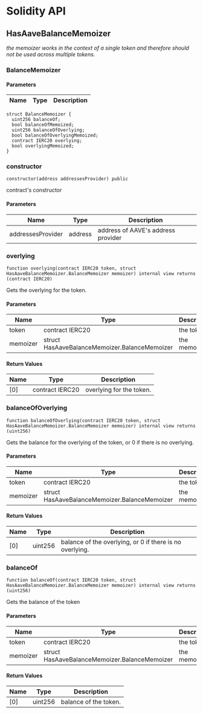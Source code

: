 # Solidity API

## HasAaveBalanceMemoizer

_the memoizer works in the context of a single token and therefore should not be used across multiple tokens._

### BalanceMemoizer

#### Parameters

| Name | Type | Description |
| ---- | ---- | ----------- |

```solidity
struct BalanceMemoizer {
  uint256 balanceOf;
  bool balanceOfMemoized;
  uint256 balanceOfOverlying;
  bool balanceOfOverlyingMemoized;
  contract IERC20 overlying;
  bool overlyingMemoized;
}
```

### constructor

```solidity
constructor(address addressesProvider) public
```

contract's constructor

#### Parameters

| Name | Type | Description |
| ---- | ---- | ----------- |
| addressesProvider | address | address of AAVE's address provider |

### overlying

```solidity
function overlying(contract IERC20 token, struct HasAaveBalanceMemoizer.BalanceMemoizer memoizer) internal view returns (contract IERC20)
```

Gets the overlying for the token.

#### Parameters

| Name | Type | Description |
| ---- | ---- | ----------- |
| token | contract IERC20 | the token. |
| memoizer | struct HasAaveBalanceMemoizer.BalanceMemoizer | the memoizer. |

#### Return Values

| Name | Type | Description |
| ---- | ---- | ----------- |
| [0] | contract IERC20 | overlying for the token. |

### balanceOfOverlying

```solidity
function balanceOfOverlying(contract IERC20 token, struct HasAaveBalanceMemoizer.BalanceMemoizer memoizer) internal view returns (uint256)
```

Gets the balance for the overlying of the token, or 0 if there is no overlying.

#### Parameters

| Name | Type | Description |
| ---- | ---- | ----------- |
| token | contract IERC20 | the token. |
| memoizer | struct HasAaveBalanceMemoizer.BalanceMemoizer | the memoizer. |

#### Return Values

| Name | Type | Description |
| ---- | ---- | ----------- |
| [0] | uint256 | balance of the overlying, or 0 if there is no overlying. |

### balanceOf

```solidity
function balanceOf(contract IERC20 token, struct HasAaveBalanceMemoizer.BalanceMemoizer memoizer) internal view returns (uint256)
```

Gets the balance of the token

#### Parameters

| Name | Type | Description |
| ---- | ---- | ----------- |
| token | contract IERC20 | the token. |
| memoizer | struct HasAaveBalanceMemoizer.BalanceMemoizer | the memoizer. |

#### Return Values

| Name | Type | Description |
| ---- | ---- | ----------- |
| [0] | uint256 | balance of the token. |

